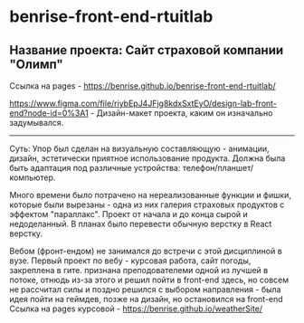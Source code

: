 # benrise-front-end-rtuitlab

Название проекта: Сайт страховой компании "Олимп"
-----------------------------------------------------------------------------------------------------------------------------------------------
Ссылка на pages - https://benrise.github.io/benrise-front-end-rtuitlab/

https://www.figma.com/file/riybEpJ4JFjg8kdxSxtEyO/design-lab-front-end?node-id=0%3A1 - Дизайн-макет проекта, каким он изначально задумывался.

-----------------------------------------------------------------------------------------------------------------------------------------------

Суть: Упор был сделан на визуальную составляющую - анимации, дизайн, эстетически приятное использование продукта. 
Должна была быть адаптация под различные устройства: телефон/планшет/компьютер.

Много времени было потрачено на нереализованные функции и фишки, которые были вырезаны - одна из них галерия страховых продуктов с эффектом "параллакс".
Проект от начала и до конца сырой и недоделанный. В планах было перевести обычную верстку в React верстку. 

Вебом (фронт-ендом) не занимался до встречи с этой дисциплиной в вузе. Первый проект по вебу - курсовая работа, сайт погоды, закреплена в гите.
признана преподователеми одной из лучшей в потоке, отнюдь из-за этого и решил пойти в front-end здесь, но совсем не рассчитал силы и поздно
решился с выбором направления - была идея пойти на геймдев, позже на дизайн, но остановился на front-end
Ссылка на pages курсовой - https://benrise.github.io/weatherSite/


